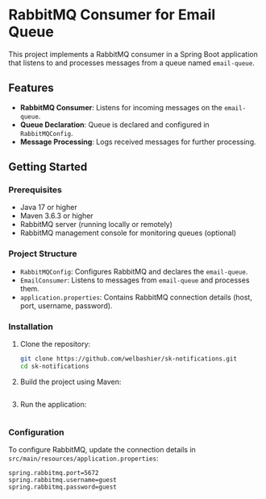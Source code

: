 # RabbitMQ Consumer for Email Queue

This project implements a RabbitMQ consumer in a Spring Boot application that listens to and processes messages from a queue named `email-queue`.

## Features

- **RabbitMQ Consumer**: Listens for incoming messages on the `email-queue`.
- **Queue Declaration**: Queue is declared and configured in `RabbitMQConfig`.
- **Message Processing**: Logs received messages for further processing.
  
## Getting Started

### Prerequisites

- Java 17 or higher
- Maven 3.6.3 or higher
- RabbitMQ server (running locally or remotely)
- RabbitMQ management console for monitoring queues (optional)

### Project Structure

- `RabbitMQConfig`: Configures RabbitMQ and declares the `email-queue`.
- `EmailConsumer`: Listens to messages from `email-queue` and processes them.
- `application.properties`: Contains RabbitMQ connection details (host, port, username, password).

### Installation

1. Clone the repository:
   ```bash
   git clone https://github.com/welbashier/sk-notifications.git
   cd sk-notifications

2. Build the project using Maven:
   ```mvn clean install

3. Run the application:
   ```mvn spring-boot:run

### Configuration
To configure RabbitMQ, update the connection details in `src/main/resources/application.properties`:
  ```spring.rabbitmq.host=localhost
  spring.rabbitmq.port=5672
  spring.rabbitmq.username=guest
  spring.rabbitmq.password=guest

